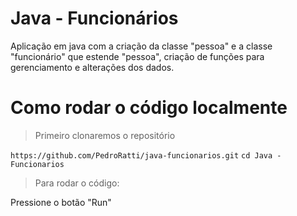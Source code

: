 # Java - Funcionários 

Aplicação em java com a criação da classe "pessoa" e a classe "funcionário" que estende "pessoa", criação de funções para gerenciamento e alterações dos dados.

# Como rodar o código localmente
>Primeiro clonaremos o repositório

`https://github.com/PedroRatti/java-funcionarios.git`
`cd Java - Funcionarios`
>Para rodar o código:

Pressione o botão "Run"
